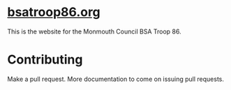 # [bsatroop86.org](http://www.bsatroop86.org/)

This is the website for the Monmouth Council BSA Troop 86.

# Contributing

Make a pull request. More documentation to come on issuing pull requests.
